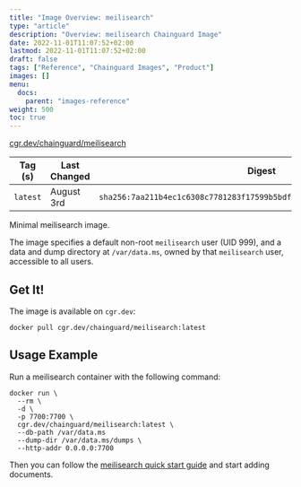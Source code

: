 ```yaml
---
title: "Image Overview: meilisearch"
type: "article"
description: "Overview: meilisearch Chainguard Image"
date: 2022-11-01T11:07:52+02:00
lastmod: 2022-11-01T11:07:52+02:00
draft: false
tags: ["Reference", "Chainguard Images", "Product"]
images: []
menu:
  docs:
    parent: "images-reference"
weight: 500
toc: true
---
```


[cgr.dev/chainguard/meilisearch](https://github.com/chainguard-images/images/tree/main/images/meilisearch)

| Tag (s)   | Last Changed | Digest                                                                    |
|-----------|--------------|---------------------------------------------------------------------------|
|  `latest` | August 3rd   | `sha256:7aa211b4ec1c6308c7781283f17599b5bdfb41c7e8b4a19dae1b724dbb667200` |



Minimal meilisearch image.

The image specifies a default non-root `meilisearch` user (UID 999), and a data and dump directory at `/var/data.ms`, owned by that `meilisearch` user, accessible to all users.

## Get It!

The image is available on `cgr.dev`:

```
docker pull cgr.dev/chainguard/meilisearch:latest
```

## Usage Example

Run a meilisearch container with the following command:

```
docker run \
  --rm \
  -d \
  -p 7700:7700 \
  cgr.dev/chainguard/meilisearch:latest \
  --db-path /var/data.ms
  --dump-dir /var/data.ms/dumps \
  --http-addr 0.0.0.0:7700
```

Then you can follow the [meilisearch quick start guide](https://www.meilisearch.com/docs/learn/getting_started/quick_start#add-documents) and start adding documents.

